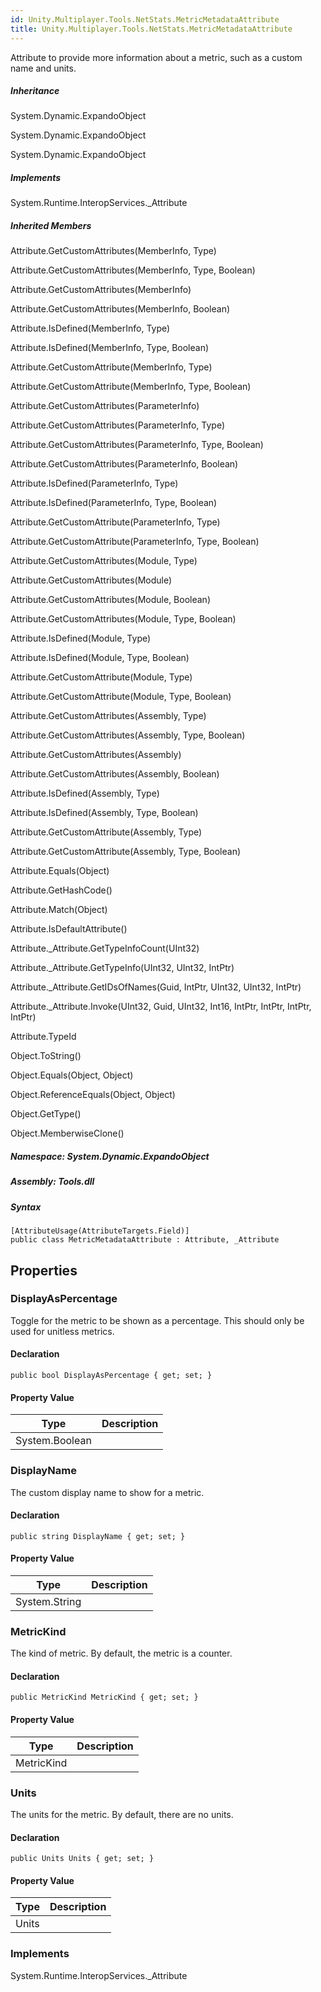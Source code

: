 ```yaml
---  
id: Unity.Multiplayer.Tools.NetStats.MetricMetadataAttribute  
title: Unity.Multiplayer.Tools.NetStats.MetricMetadataAttribute  
---
```


<div class="markdown level0 summary">

Attribute to provide more information about a metric, such as a custom
name and units.

</div>

<div class="markdown level0 conceptual">

</div>

<div class="inheritance">

##### Inheritance

<div class="level0">

System.Dynamic.ExpandoObject

</div>

<div class="level1">

System.Dynamic.ExpandoObject

</div>

<div class="level2">

System.Dynamic.ExpandoObject

</div>

</div>

<div classs="implements">

##### Implements

<div>

System.Runtime.InteropServices.\_Attribute

</div>

</div>

<div class="inheritedMembers">

##### Inherited Members

<div>

Attribute.GetCustomAttributes(MemberInfo, Type)

</div>

<div>

Attribute.GetCustomAttributes(MemberInfo, Type, Boolean)

</div>

<div>

Attribute.GetCustomAttributes(MemberInfo)

</div>

<div>

Attribute.GetCustomAttributes(MemberInfo, Boolean)

</div>

<div>

Attribute.IsDefined(MemberInfo, Type)

</div>

<div>

Attribute.IsDefined(MemberInfo, Type, Boolean)

</div>

<div>

Attribute.GetCustomAttribute(MemberInfo, Type)

</div>

<div>

Attribute.GetCustomAttribute(MemberInfo, Type, Boolean)

</div>

<div>

Attribute.GetCustomAttributes(ParameterInfo)

</div>

<div>

Attribute.GetCustomAttributes(ParameterInfo, Type)

</div>

<div>

Attribute.GetCustomAttributes(ParameterInfo, Type, Boolean)

</div>

<div>

Attribute.GetCustomAttributes(ParameterInfo, Boolean)

</div>

<div>

Attribute.IsDefined(ParameterInfo, Type)

</div>

<div>

Attribute.IsDefined(ParameterInfo, Type, Boolean)

</div>

<div>

Attribute.GetCustomAttribute(ParameterInfo, Type)

</div>

<div>

Attribute.GetCustomAttribute(ParameterInfo, Type, Boolean)

</div>

<div>

Attribute.GetCustomAttributes(Module, Type)

</div>

<div>

Attribute.GetCustomAttributes(Module)

</div>

<div>

Attribute.GetCustomAttributes(Module, Boolean)

</div>

<div>

Attribute.GetCustomAttributes(Module, Type, Boolean)

</div>

<div>

Attribute.IsDefined(Module, Type)

</div>

<div>

Attribute.IsDefined(Module, Type, Boolean)

</div>

<div>

Attribute.GetCustomAttribute(Module, Type)

</div>

<div>

Attribute.GetCustomAttribute(Module, Type, Boolean)

</div>

<div>

Attribute.GetCustomAttributes(Assembly, Type)

</div>

<div>

Attribute.GetCustomAttributes(Assembly, Type, Boolean)

</div>

<div>

Attribute.GetCustomAttributes(Assembly)

</div>

<div>

Attribute.GetCustomAttributes(Assembly, Boolean)

</div>

<div>

Attribute.IsDefined(Assembly, Type)

</div>

<div>

Attribute.IsDefined(Assembly, Type, Boolean)

</div>

<div>

Attribute.GetCustomAttribute(Assembly, Type)

</div>

<div>

Attribute.GetCustomAttribute(Assembly, Type, Boolean)

</div>

<div>

Attribute.Equals(Object)

</div>

<div>

Attribute.GetHashCode()

</div>

<div>

Attribute.Match(Object)

</div>

<div>

Attribute.IsDefaultAttribute()

</div>

<div>

Attribute.\_Attribute.GetTypeInfoCount(UInt32)

</div>

<div>

Attribute.\_Attribute.GetTypeInfo(UInt32, UInt32, IntPtr)

</div>

<div>

Attribute.\_Attribute.GetIDsOfNames(Guid, IntPtr, UInt32, UInt32,
IntPtr)

</div>

<div>

Attribute.\_Attribute.Invoke(UInt32, Guid, UInt32, Int16, IntPtr,
IntPtr, IntPtr, IntPtr)

</div>

<div>

Attribute.TypeId

</div>

<div>

Object.ToString()

</div>

<div>

Object.Equals(Object, Object)

</div>

<div>

Object.ReferenceEquals(Object, Object)

</div>

<div>

Object.GetType()

</div>

<div>

Object.MemberwiseClone()

</div>

</div>

##### **Namespace**: System.Dynamic.ExpandoObject

##### **Assembly**: Tools.dll

##### Syntax

``` lang-csharp
[AttributeUsage(AttributeTargets.Field)]
public class MetricMetadataAttribute : Attribute, _Attribute
```

## Properties 

### DisplayAsPercentage

<div class="markdown level1 summary">

Toggle for the metric to be shown as a percentage. This should only be
used for unitless metrics.

</div>

<div class="markdown level1 conceptual">

</div>

#### Declaration

``` lang-csharp
public bool DisplayAsPercentage { get; set; }
```

#### Property Value

| Type           | Description |
|----------------|-------------|
| System.Boolean |             |

### DisplayName

<div class="markdown level1 summary">

The custom display name to show for a metric.

</div>

<div class="markdown level1 conceptual">

</div>

#### Declaration

``` lang-csharp
public string DisplayName { get; set; }
```

#### Property Value

| Type          | Description |
|---------------|-------------|
| System.String |             |

### MetricKind

<div class="markdown level1 summary">

The kind of metric. By default, the metric is a counter.

</div>

<div class="markdown level1 conceptual">

</div>

#### Declaration

``` lang-csharp
public MetricKind MetricKind { get; set; }
```

#### Property Value

| Type       | Description |
|------------|-------------|
| MetricKind |             |

### Units

<div class="markdown level1 summary">

The units for the metric. By default, there are no units.

</div>

<div class="markdown level1 conceptual">

</div>

#### Declaration

``` lang-csharp
public Units Units { get; set; }
```

#### Property Value

| Type  | Description |
|-------|-------------|
| Units |             |

### Implements

<div>

System.Runtime.InteropServices.\_Attribute

</div>
